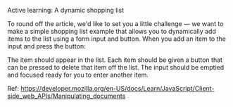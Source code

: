 Active learning: A dynamic shopping list

To round off the article, we'd like to set you a little challenge — we want to make a simple shopping list example that allows you to dynamically add items to the list using a form input and button. When you add an item to the input and press the button:

The item should appear in the list.
Each item should be given a button that can be pressed to delete that item off the list.
The input should be emptied and focused ready for you to enter another item.

Ref: https://developer.mozilla.org/en-US/docs/Learn/JavaScript/Client-side_web_APIs/Manipulating_documents
